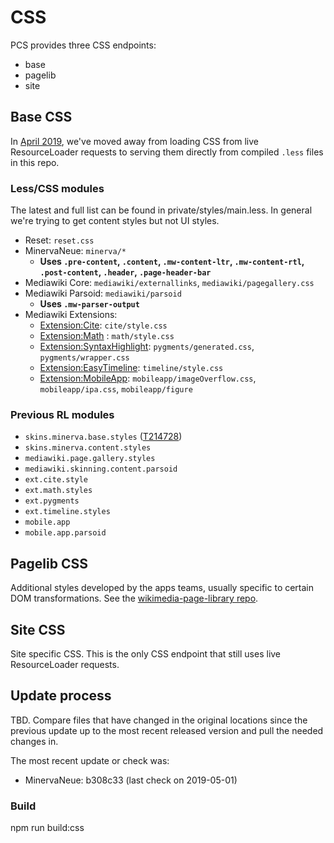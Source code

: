 # CSS

PCS provides three CSS endpoints:
* base
* pagelib
* site

## Base CSS
In [April 2019](https://gerrit.wikimedia.org/r/c/mediawiki/services/mobileapps/+/500962/4), we've
 moved away from loading CSS from live ResourceLoader requests to serving them directly from 
 compiled `.less` files in this repo.

### Less/CSS modules

The latest and full list can be found in private/styles/main.less.
In general we're trying to get content styles but not UI styles.

* Reset: `reset.css`
* MinervaNeue: `minerva/*`
  * **Uses `.pre-content`, `.content`, `.mw-content-ltr`, `.mw-content-rtl`, `.post-content`, 
  `.header`, `.page-header-bar`**
* Mediawiki Core: `mediawiki/externallinks`, `mediawiki/pagegallery.css`
* Mediawiki Parsoid: `mediawiki/parsoid`
  * **Uses `.mw-parser-output`** 
* Mediawiki Extensions:
  * [Extension:Cite](https://www.mediawiki.org/wiki/Extension:Cite): `cite/style.css`
  * [Extension:Math](https://www.mediawiki.org/wiki/Extension:Math) : `math/style.css`
  * [Extension:SyntaxHighlight](https://www.mediawiki.org/wiki/Extension:SyntaxHighlight): 
  `pygments/generated.css`, `pygments/wrapper.css`
  * [Extension:EasyTimeline](https://www.mediawiki.org/wiki/Extension:EasyTimeline): 
`timeline/style.css`
  * [Extension:MobileApp](https://www.mediawiki.org/wiki/Extension:MobileApp): `mobileapp/imageOverflow.css`, `mobileapp/ipa.css`, `mobileapp/figure`

### Previous RL modules
* `skins.minerva.base.styles` ([T214728](https://phabricator.wikimedia.org/T214728))
* `skins.minerva.content.styles`
* `mediawiki.page.gallery.styles`
* `mediawiki.skinning.content.parsoid`
* `ext.cite.style`
* `ext.math.styles`
* `ext.pygments`
* `ext.timeline.styles`
* `mobile.app`
* `mobile.app.parsoid`

## Pagelib CSS
Additional styles developed by the apps teams, usually specific to certain DOM transformations.
See the [wikimedia-page-library repo](https://github.com/wikimedia/wikimedia-page-library).

## Site CSS
Site specific CSS. This is the only CSS endpoint that still uses live ResourceLoader requests.

## Update process

TBD. Compare files that have changed in the original locations since the previous update up to
the most recent released version and pull the needed changes in.

The most recent update or check was:
* MinervaNeue: b308c33 (last check on 2019-05-01)

### Build
npm run build:css